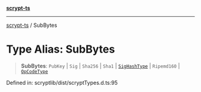 [**scrypt-ts**](../README.md)

***

[scrypt-ts](../globals.md) / SubBytes

# Type Alias: SubBytes

> **SubBytes**: `PubKey` \| `Sig` \| `Sha256` \| `Sha1` \| [`SigHashType`](SigHashType.md) \| `Ripemd160` \| [`OpCodeType`](OpCodeType.md)

Defined in: scryptlib/dist/scryptTypes.d.ts:95
